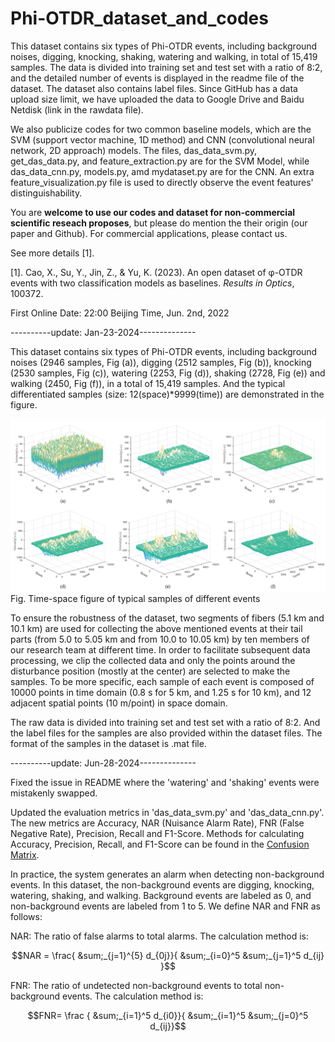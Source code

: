 # Phi-OTDR_dataset_and_codes

This dataset contains six types of Phi-OTDR events, including background noises, digging, knocking, shaking, watering and walking, in total of 15,419 samples. The data is divided into training set and test set with a ratio of 8:2, and the detailed number of events is displayed in the readme file of the dataset. The dataset also contains label files. Since GitHub has a data upload size limit, we have uploaded the data to Google Drive and Baidu Netdisk (link in the rawdata file). 

We also publicize codes for two common baseline models, which are the SVM (support vector machine, 1D method) and CNN (convolutional neural network,  2D approach) models. The files, das_data_svm.py, get_das_data.py, and feature_extraction.py are for the SVM Model, while das_data_cnn.py, models.py, amd mydataset.py are for the CNN.
An extra feature_visualization.py file is used to directly observe the event features' distinguishability.

You are **welcome to use our codes and dataset for non-commercial scientific reseach proposes**, but please do mention the their origin (our paper and Github). For commercial applications, please contact us.

See more details [1].

[1]. Cao, X., Su, Y., Jin, Z., & Yu, K. (2023). An open dataset of φ-OTDR events with two classification models as baselines. _Results in Optics_, 100372.

First Online Date: 22:00 Beijing Time, Jun. 2nd, 2022



----------update: Jan-23-2024--------------

This dataset contains six types of Phi-OTDR events, including background noises (2946 samples, Fig (a)), digging (2512 samples, Fig (b)), knocking (2530 samples, Fig (c)), watering (2253, Fig (d)), shaking (2728, Fig (e)) and walking (2450, Fig (f)), in a total of 15,419 samples. And the typical differentiated samples (size: 12(space)*9999(time)) are demonstrated in the figure.

![text](https://github.com/BJTUSensor/Phi-OTDR_dataset_and_codes/blob/main/figure.png?raw=true)
Fig. Time-space figure of typical samples of different events

To ensure the robustness of the dataset, two segments of fibers (5.1 km and 10.1 km) are used for collecting the above mentioned events at their tail parts (from 5.0 to 5.05 km and from 10.0 to 10.05 km) by ten members of our research team at different time. In order to facilitate subsequent data processing, we clip the collected data and only the points around the disturbance position (mostly at the center) are selected to make the samples. To be more specific, each sample of each event is composed of 10000 points in time domain (0.8 s for 5 km, and 1.25 s for 10 km), and 12 adjacent spatial points (10 m/point) in space domain.

The raw data is divided into training set and test set with a ratio of 8:2. And the label files for the samples are also provided within the dataset files. The format of the samples in the dataset is .mat file.



----------update: Jun-28-2024--------------

Fixed the issue in README where the 'watering' and 'shaking' events were mistakenly swapped.

Updated the evaluation metrics in 'das_data_svm.py' and 'das_data_cnn.py'. The new metrics are Accuracy, NAR (Nuisance Alarm Rate), FNR (False Negative Rate), Precision, Recall and F1-Score. Methods for calculating Accuracy, Precision, Recall, and F1-Score can be found in the [Confusion Matrix](https://en.wikipedia.org/wiki/Confusion_matrix ).

In practice, the system generates an alarm when detecting non-background events. In this dataset, the non-background events are digging, knocking, watering, shaking, and walking. Background events are labeled as 0, and non-background events are labeled from 1 to 5. We define NAR and FNR as follows:

NAR: The ratio of false alarms to total alarms. The calculation method is:

```math
NAR = \frac{ &sum;_{j=1}^{5} d_{0j}}{ &sum;_{i=0}^5 &sum;_{j=1}^5 d_{ij} }
```

FNR: The ratio of undetected non-background events to total non-background events. The calculation method is:

```math
FNR= \frac { &sum;_{i=1}^5 d_{i0}}{ &sum;_{i=1}^5 &sum;_{j=0}^5 d_{ij}}
```
